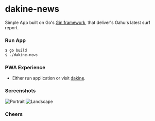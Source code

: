 # dakine-news

Simple App built on Go's [Gin framework](https://gin-gonic.github.io/gin/), that deliver's Oahu's latest surf report.


### Run App
```bash
$ go build
$ ./dakine-news

```
### PWA Experience
- Either run application or visit [dakine](https://dakine.news).

### Screenshots

![Portrait](https://cloud.githubusercontent.com/assets/5381156/21800429/7b654886-d6d2-11e6-8d8f-b46f512b435b.png)
![Landscape](https://cloud.githubusercontent.com/assets/5381156/21800430/7b6562bc-d6d2-11e6-8c3b-73e1f2b4c7dd.png)

### Cheers
